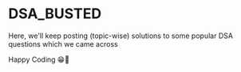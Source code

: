 # DSA_BUSTED

Here, we'll keep posting (topic-wise) solutions to some popular DSA questions which we came across

Happy Coding 😁🥳
